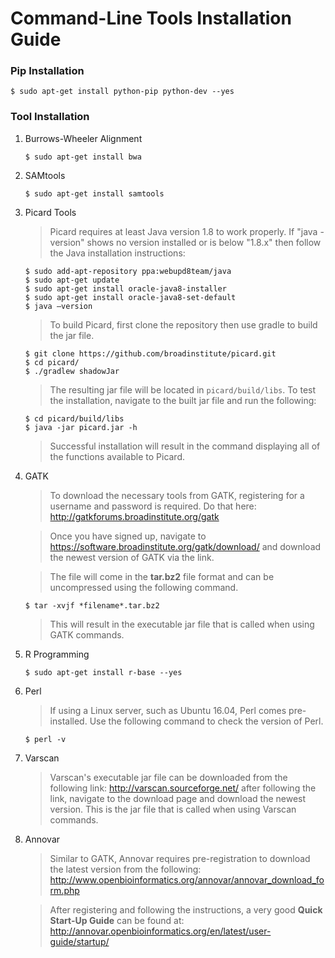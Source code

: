 Command-Line Tools Installation Guide
=============

### Pip Installation ###

~~~
$ sudo apt-get install python-pip python-dev --yes
~~~

### Tool Installation ###

1. Burrows-Wheeler Alignment

    ~~~
    $ sudo apt-get install bwa
    ~~~
    
2. SAMtools

    ~~~
    $ sudo apt-get install samtools
    ~~~

3. Picard Tools

    > Picard requires at least Java version 1.8 to work properly. If "java -version" shows no version installed or is below "1.8.x" then follow the Java installation instructions:
    
    ~~~
    $ sudo add-apt-repository ppa:webupd8team/java
    $ sudo apt-get update
    $ sudo apt-get install oracle-java8-installer
    $ sudo apt-get install oracle-java8-set-default
    $ java –version
    ~~~
    
    > To build Picard, first clone the repository then use gradle to build the jar file.
    
    ~~~
    $ git clone https://github.com/broadinstitute/picard.git
    $ cd picard/
    $ ./gradlew shadowJar
    ~~~
    
    > The resulting jar file will be located in `picard/build/libs`. 
    > To test the installation, navigate to the built jar file and run the following:
    
    ~~~
    $ cd picard/build/libs
    $ java -jar picard.jar -h
    ~~~
    
    > Successful installation will result in the command displaying all of the functions available to Picard.

4. GATK

    > To download the necessary tools from GATK, registering for a username and password is required. Do that here: http://gatkforums.broadinstitute.org/gatk
    
    > Once you have signed up, navigate to https://software.broadinstitute.org/gatk/download/ and download the newest version of GATK via the link.
    
    > The file will come in the **tar.bz2** file format and can be uncompressed using the following command.
    
    ~~~
    $ tar -xvjf *filename*.tar.bz2
    ~~~
    
    > This will result in the executable jar file that is called when using GATK commands.
    
5. R Programming

    ~~~
    $ sudo apt-get install r-base --yes
    ~~~
    
6. Perl

    > If using a Linux server, such as Ubuntu 16.04, Perl comes pre-installed. Use the following command to check the version of Perl.
    
    ~~~
    $ perl -v
    ~~~
    
7. Varscan

    > Varscan's executable jar file can be downloaded from the following link: http://varscan.sourceforge.net/ after following the link, navigate to the download page and download the newest version. This is the jar file that is called when using Varscan commands.
    
8. Annovar

    > Similar to GATK, Annovar requires pre-registration to download the latest version from the following: http://www.openbioinformatics.org/annovar/annovar_download_form.php
    
    > After registering and following the instructions, a very good **Quick Start-Up Guide** can be found at: http://annovar.openbioinformatics.org/en/latest/user-guide/startup/
    
    
